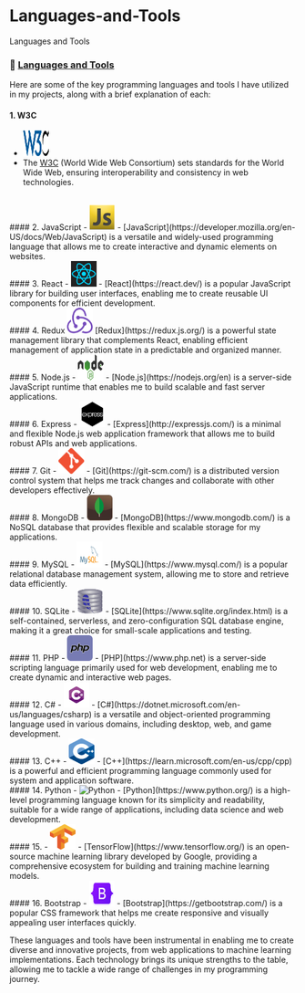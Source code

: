 # Languages-and-Tools
Languages and Tools
### 📖 [Languages and Tools](https://github.com/Eduardoreisboattini/Languages-and-Tools)

Here are some of the key programming languages and tools I have utilized in my projects, along with a brief explanation of each:

#### 1. W3C
- <img src="./ICONS/w3c.png" alt="W3C" width="45" height="45">
- The [W3C](https://w3.org) (World Wide Web Consortium) sets standards for the World Wide Web, ensuring interoperability and consistency in web technologies.
<br>
#### 2. JavaScript
- <img src="./ICONS/javascript.png" alt="JavaScript" width="45" height="45">
- [JavaScript](https://developer.mozilla.org/en-US/docs/Web/JavaScript) is a versatile and widely-used programming language that allows me to create interactive and dynamic elements on websites.
<br>
#### 3. React
- <img src="./ICONS/react.png" alt="React" width="45" height="45">
- [React](https://react.dev/) is a popular JavaScript library for building user interfaces, enabling me to create reusable UI components for efficient development.
<br>
#### 4. Redux
<img src="./ICONS/redux.png" alt="Redux" width="45" height="45">
[Redux](https://redux.js.org/) is a powerful state management library that complements React, enabling efficient management of application state in a predictable and organized manner.
<br>
#### 5. Node.js
- <img src="./ICONS/nodejs.png" alt="Node.js" width="45" height="45">
- [Node.js](https://nodejs.org/en) is a server-side JavaScript runtime that enables me to build scalable and fast server applications.
<br>
#### 6. Express
- <img src="./ICONS/expressjs.png" alt="Express" width="45" height="45">
- [Express](http://expressjs.com/) is a minimal and flexible Node.js web application framework that allows me to build robust APIs and web applications.
<br>
#### 7. Git
- <img src="./ICONS/git.png" alt="Git" width="45" height="45">
- [Git](https://git-scm.com/) is a distributed version control system that helps me track changes and collaborate with other developers effectively.
<br>
#### 8. MongoDB
- <img src="./ICONS/mongodb.png" alt="MongoDB" width="45" height="45">
- [MongoDB](https://www.mongodb.com/) is a NoSQL database that provides flexible and scalable storage for my applications.
<br>
#### 9. MySQL
- <img src="./ICONS/mysql.png" alt="MySQL" width="45" height="45">
- [MySQL](https://www.mysql.com/) is a popular relational database management system, allowing me to store and retrieve data efficiently.
<br>
#### 10. SQLite
- <img src="./ICONS/sqlite.png" alt="SQLite" width="45" height="45">
- [SQLite](https://www.sqlite.org/index.html) is a self-contained, serverless, and zero-configuration SQL database engine, making it a great choice for small-scale applications and testing.
<br>
#### 11. PHP
- <img src="./ICONS/php.png" alt="PHP" width="45" height="45">
- [PHP](https://www.php.net) is a server-side scripting language primarily used for web development, enabling me to create dynamic and interactive web pages.
<br>
#### 12. C#
- <img src="./ICONS/Csharp.png" alt="C#" width="45" height="45">
- [C#](https://dotnet.microsoft.com/en-us/languages/csharp) is a versatile and object-oriented programming language used in various domains, including desktop, web, and game development.
<br>
#### 13. C++
- <img src="./ICONS/C++.png" alt="C++" width="45" height="45">
- [C++](https://learn.microsoft.com/en-us/cpp/cpp) is a powerful and efficient programming language commonly used for system and application software.
<br>
#### 14. Python
- <img src="./ICONS/python.png" alt="Python" width="45" height="45">
- [Python](https://www.python.org/) is a high-level programming language known for its simplicity and readability, suitable for a wide range of applications, including data science and web development.
<br>
#### 15. 
- <img src="./ICONS/Tensorflow.png" alt="TensorFlow" width="45" height="45">
- [TensorFlow](https://www.tensorflow.org/) is an open-source machine learning library developed by Google, providing a comprehensive ecosystem for building and training machine learning models.
<br>
#### 16. Bootstrap
- <img src="./ICONS/bootstrap.png" alt="Bootstrap" width="45" height="45">
- [Bootstrap](https://getbootstrap.com/) is a popular CSS framework that helps me create responsive and visually appealing user interfaces quickly.


These languages and tools have been instrumental in enabling me to create diverse and innovative projects, from web applications to machine learning implementations. Each technology brings its unique strengths to the table, allowing me to tackle a wide range of challenges in my programming journey.
